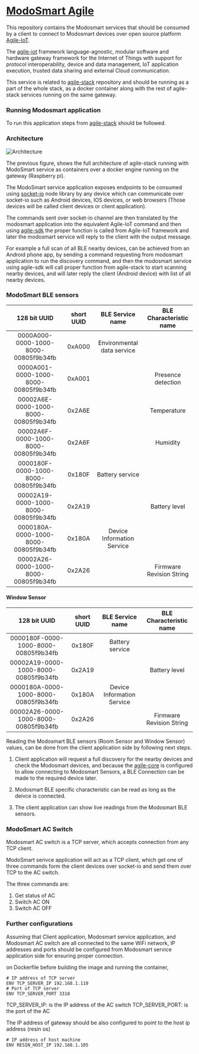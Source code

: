 # [ModoSmart Agile](http://www.modosmart.com/)

This repository contains the Modosmart services that should be consumed by a client to connect to Modosmart devices over open source platform [Agile-IoT](http://agile-iot.eu/).

The [agile-iot](http://agile-iot.eu/) framework language-agnostic, modular software and hardware gateway framework for the Internet of Things with support for protocol interoperability, device and data management, IoT application execution, trusted data sharing and external Cloud communication.

This service is related to [agile-stack](https://github.com/Modosmart/agile-stack) repository and should be running as a part of the whole stack, as a docker container along with the rest of agile-stack services running on the same gateway.

### Running Modosmart application

To run this application steps from [agile-stack](https://github.com/Modosmart/agile-stack) should be followed.

### Architecture
![Architecture](https://raw.githubusercontent.com/mohamed-elsabagh/modosmart-agile/master/resources/architecture.png)


The previous figure, shows the full architecture of agile-stack running with ModoSmart service as containers over a docker engine running on the gateway (Raspberry pi).

The ModoSmart service application exposes endpoints to be consumed using [socket-io](https://socket.io/) node library by any device which can communicate over socket-io such as Android devices, IOS devices, or web browsers (Those devices will be called client devices or client application).

The commands sent over socket-io channel are then translated by the modosmart application into the equivalent Agile-IoT command and then using [agile-sdk](https://github.com/Agile-IoT/agile-sdk) the proper function is called from Agile-IoT framework and later the modosmart service will reply to the client with the output message.

For example a full scan of all BLE nearby devices, can be achieved from an Android phone app, by sending a command requesting from modosmart application to run the discovery command, and then the modosmart service using agile-sdk will call proper function from agile-stack to start scanning nearby devices, and will later reply the client (Android device) with list of all nearby devices.

### ModoSmart BLE sensors


| 128 bit UUID                          | short UUID    | BLE Service name          | BLE Characteristic name |
| :-----------------------------------: |:-------------:|:------------------------: |:------------------------: |
| 0000A000-0000-1000-8000-00805f9b34fb  | 0xA000        |Environmental data service ||
| 0000A001-0000-1000-8000-00805f9b34fb  | 0xA001        |                           |Presence detection|
| 00002A6E-0000-1000-8000-00805f9b34fb  | 0x2A6E        |                           |Temperature|
| 00002A6F-0000-1000-8000-00805f9b34fb  | 0x2A6F        |                           |	Humidity|
| 0000180F-0000-1000-8000-00805f9b34fb  | 0x180F        |	Battery service           ||
| 00002A19-0000-1000-8000-00805f9b34fb  | 0x2A19        |                           |Battery level|
| 0000180A-0000-1000-8000-00805f9b34fb  | 0x180A        |Device Information Service ||
| 00002A26-0000-1000-8000-00805f9b34fb  | 0x2A26        |                           |Firmware Revision String||


#### Window Sensor
| 128 bit UUID                          | short UUID    | BLE Service name          | BLE Characteristic name |
| :-----------------------------------: |:-------------:|:------------------------: |:------------------------: |
| 0000180F-0000-1000-8000-00805f9b34fb  | 0x180F        |Battery service            ||
| 00002A19-0000-1000-8000-00805f9b34fb  | 0x2A19        |                           |Battery level|
| 0000180A-0000-1000-8000-00805f9b34fb  | 0x180A        |Device Information Service||
| 00002A26-0000-1000-8000-00805f9b34fb  | 0x2A26        |                           |	Firmware Revision String||

Reading the Modosmart BLE sensors (Room Sensor and Window Sensor) values, can be done from the client application side by following next steps.

1. Client application will request a full discovery for the nearby devices and check the Modosmart devices, and because the [agile-core](https://github.com/mohamed-elsabagh/agile-core) is configured to allow connecting to Modosmart Sensors, a BLE Connection can be made to the required device later.

2. Modosmart BLE specific characteristic can be read as long as the deivce is connected.

3. The client application can show live readings from the Modosmart BLE sensors.

### ModoSmart AC Switch

Modosmart AC switch is a TCP server, which accepts connection from any TCP client.

ModoSmart serivce application will act as a TCP client, which get one of three commands form the client devices over socket-io and send them over TCP to the AC switch.

The three commands are:
1. Get status of AC
2. Switch AC ON
3. Switch AC OFF

### Further configurations

Assuming that Client application, Modosmart service application, and Modosmart AC switch are all connected to the same WiFi network, IP addresses and ports should be configured from Modosmart service application side for ensuring proper connection.

on Dockerfile before building the image and running the container,
```
# IP address of TCP server
ENV TCP_SERVER_IP 192.168.1.110
# Port of TCP server
ENV TCP_SERVER_PORT 3310
```

TCP_SERVER_IP: is the IP address of the AC switch
TCP_SERVER_PORT: is the port of the AC

The IP address of gateway should be also configured to point to the host ip address (resin os)
```
# IP address of host machine
ENV RESIN_HOST_IP 192.168.1.105
```
